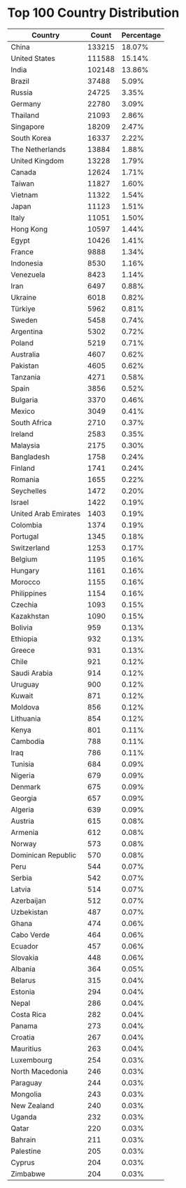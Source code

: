 # Top 100 Country Distribution
| Country | Count | Percentage |
|----|----|----|
| China | 133215 | 18.07% |
| United States | 111588 | 15.14% |
| India | 102148 | 13.86% |
| Brazil | 37488 | 5.09% |
| Russia | 24725 | 3.35% |
| Germany | 22780 | 3.09% |
| Thailand | 21093 | 2.86% |
| Singapore | 18209 | 2.47% |
| South Korea | 16337 | 2.22% |
| The Netherlands | 13884 | 1.88% |
| United Kingdom | 13228 | 1.79% |
| Canada | 12624 | 1.71% |
| Taiwan | 11827 | 1.60% |
| Vietnam | 11322 | 1.54% |
| Japan | 11123 | 1.51% |
| Italy | 11051 | 1.50% |
| Hong Kong | 10597 | 1.44% |
| Egypt | 10426 | 1.41% |
| France | 9888 | 1.34% |
| Indonesia | 8530 | 1.16% |
| Venezuela | 8423 | 1.14% |
| Iran | 6497 | 0.88% |
| Ukraine | 6018 | 0.82% |
| Türkiye | 5962 | 0.81% |
| Sweden | 5458 | 0.74% |
| Argentina | 5302 | 0.72% |
| Poland | 5219 | 0.71% |
| Australia | 4607 | 0.62% |
| Pakistan | 4605 | 0.62% |
| Tanzania | 4271 | 0.58% |
| Spain | 3856 | 0.52% |
| Bulgaria | 3370 | 0.46% |
| Mexico | 3049 | 0.41% |
| South Africa | 2710 | 0.37% |
| Ireland | 2583 | 0.35% |
| Malaysia | 2175 | 0.30% |
| Bangladesh | 1758 | 0.24% |
| Finland | 1741 | 0.24% |
| Romania | 1655 | 0.22% |
| Seychelles | 1472 | 0.20% |
| Israel | 1422 | 0.19% |
| United Arab Emirates | 1403 | 0.19% |
| Colombia | 1374 | 0.19% |
| Portugal | 1345 | 0.18% |
| Switzerland | 1253 | 0.17% |
| Belgium | 1195 | 0.16% |
| Hungary | 1161 | 0.16% |
| Morocco | 1155 | 0.16% |
| Philippines | 1154 | 0.16% |
| Czechia | 1093 | 0.15% |
| Kazakhstan | 1090 | 0.15% |
| Bolivia | 959 | 0.13% |
| Ethiopia | 932 | 0.13% |
| Greece | 931 | 0.13% |
| Chile | 921 | 0.12% |
| Saudi Arabia | 914 | 0.12% |
| Uruguay | 900 | 0.12% |
| Kuwait | 871 | 0.12% |
| Moldova | 856 | 0.12% |
| Lithuania | 854 | 0.12% |
| Kenya | 801 | 0.11% |
| Cambodia | 788 | 0.11% |
| Iraq | 786 | 0.11% |
| Tunisia | 684 | 0.09% |
| Nigeria | 679 | 0.09% |
| Denmark | 675 | 0.09% |
| Georgia | 657 | 0.09% |
| Algeria | 639 | 0.09% |
| Austria | 615 | 0.08% |
| Armenia | 612 | 0.08% |
| Norway | 573 | 0.08% |
| Dominican Republic | 570 | 0.08% |
| Peru | 544 | 0.07% |
| Serbia | 542 | 0.07% |
| Latvia | 514 | 0.07% |
| Azerbaijan | 512 | 0.07% |
| Uzbekistan | 487 | 0.07% |
| Ghana | 474 | 0.06% |
| Cabo Verde | 464 | 0.06% |
| Ecuador | 457 | 0.06% |
| Slovakia | 448 | 0.06% |
| Albania | 364 | 0.05% |
| Belarus | 315 | 0.04% |
| Estonia | 294 | 0.04% |
| Nepal | 286 | 0.04% |
| Costa Rica | 282 | 0.04% |
| Panama | 273 | 0.04% |
| Croatia | 267 | 0.04% |
| Mauritius | 263 | 0.04% |
| Luxembourg | 254 | 0.03% |
| North Macedonia | 246 | 0.03% |
| Paraguay | 244 | 0.03% |
| Mongolia | 243 | 0.03% |
| New Zealand | 240 | 0.03% |
| Uganda | 232 | 0.03% |
| Qatar | 220 | 0.03% |
| Bahrain | 211 | 0.03% |
| Palestine | 205 | 0.03% |
| Cyprus | 204 | 0.03% |
| Zimbabwe | 204 | 0.03% |
